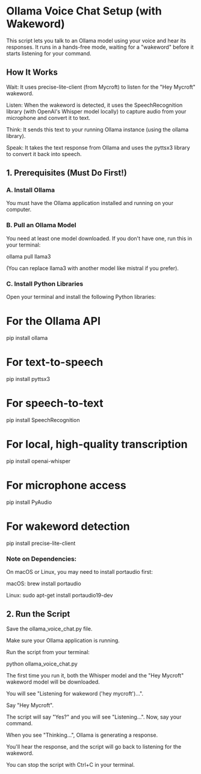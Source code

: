 # Ollama Voice Chat Setup (with Wakeword)

This script lets you talk to an Ollama model using your voice and hear its responses. It runs in a hands-free mode, waiting for a "wakeword" before it starts listening for your command.

## How It Works

Wait: It uses precise-lite-client (from Mycroft) to listen for the "Hey Mycroft" wakeword.

Listen: When the wakeword is detected, it uses the SpeechRecognition library (with OpenAI's Whisper model locally) to capture audio from your microphone and convert it to text.

Think: It sends this text to your running Ollama instance (using the ollama library).

Speak: It takes the text response from Ollama and uses the pyttsx3 library to convert it back into speech.

## 1. Prerequisites (Must Do First!)

### A. Install Ollama

You must have the Ollama application installed and running on your computer.

### B. Pull an Ollama Model

You need at least one model downloaded. If you don't have one, run this in your terminal:

ollama pull llama3


(You can replace llama3 with another model like mistral if you prefer).

### C. Install Python Libraries

Open your terminal and install the following Python libraries:

# For the Ollama API
pip install ollama

# For text-to-speech
pip install pyttsx3

# For speech-to-text
pip install SpeechRecognition

# For local, high-quality transcription
pip install openai-whisper

# For microphone access
pip install PyAudio

# For wakeword detection
pip install precise-lite-client


### Note on Dependencies:

On macOS or Linux, you may need to install portaudio first:

macOS: brew install portaudio

Linux: sudo apt-get install portaudio19-dev

## 2. Run the Script

Save the ollama_voice_chat.py file.

Make sure your Ollama application is running.

Run the script from your terminal:

python ollama_voice_chat.py


The first time you run it, both the Whisper model and the "Hey Mycroft" wakeword model will be downloaded.

You will see "Listening for wakeword ('hey mycroft')...".

Say "Hey Mycroft".

The script will say "Yes?" and you will see "Listening...". Now, say your command.

When you see "Thinking...", Ollama is generating a response.

You'll hear the response, and the script will go back to listening for the wakeword.

You can stop the script with Ctrl+C in your terminal.
